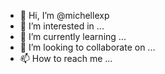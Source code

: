 - 👋 Hi, I’m @michellexp
- 👀 I’m interested in ...
- 🌱 I’m currently learning ...
- 💞️ I’m looking to collaborate on ...
- 📫 How to reach me ...

<!---
michellexp/michellexp is a ✨ special ✨ repository because its `README.md` (this file) appears on your GitHub profile.
You can click the Preview link to take a look at your changes.
--->
